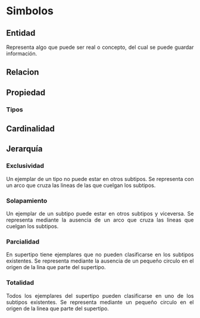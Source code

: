 # Simbolos

## Entidad
<div style="text-align: justify;">
Representa algo que puede ser real o concepto, del cual se puede guardar información.
</div>
<!-- TODO: Añadir tipos fuerte/debil -->

## Relacion

## Propiedad

### Tipos

## Cardinalidad

## Jerarquía
<!-- TODO: Revisar descripciónes y formatos -->

### Exclusividad
<div style="text-align: justify;">
Un ejemplar de un tipo no puede estar en otros subtipos.
Se representa con un arco que cruza las lineas de las que cuelgan los subtipos.
</div>

### Solapamiento
<div style="text-align: justify;">
Un ejemplar de un subtipo puede estar en otros subtipos y viceversa.
Se representa mediante la ausencia de un arco que cruza las lineas que cuelgan los subtipos.
</div>

### Parcialidad
<div style="text-align: justify;">
En supertipo tiene ejemplares que no pueden clasificarse en los subtipos existentes.
Se representa mediante la ausencia de un pequeño circulo en el origen de la lina que parte del supertipo.
</div>

### Totalidad
<div style="text-align: justify;">
Todos los ejemplares del supertipo pueden clasificarse en uno de los subtipos existentes.
Se representa mediante un pequeño circulo en el origen de la linea que parte del supertipo.
</div>